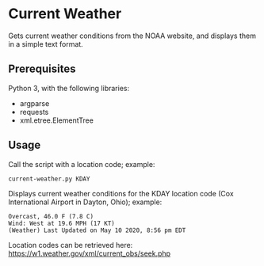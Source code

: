 # Current Weather

Gets current weather conditions from the NOAA website, and displays them in a simple text format.

## Prerequisites

Python 3, with the following libraries:

* argparse
* requests
* xml.etree.ElementTree

## Usage

Call the script with a location code; example:

```bash
current-weather.py KDAY
```

Displays current weather conditions for the KDAY location code (Cox International Airport in Dayton, Ohio); example:

```
Overcast, 46.0 F (7.8 C)
Wind: West at 19.6 MPH (17 KT)
(Weather) Last Updated on May 10 2020, 8:56 pm EDT
```

Location codes can be retrieved here: https://w1.weather.gov/xml/current_obs/seek.php
